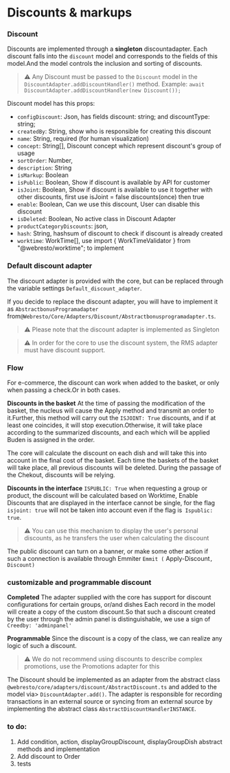 # Discounts & markups

### Discount 
Discounts are implemented through a **singleton** discountadapter. Each discount falls into the `discount` model and corresponds to the fields of this model.And the model controls the inclusion and sorting of discounts.



> ⚠️ Any Discount must be passed to the `Discount` model in the `DiscountAdapter.addDiscountHandler()` method. Example: `await DiscountAdapter.addDiscountHandler(new Discount());`

Discount model has this props:
- `configDiscount`: Json, has fields discount: string; and discountType: string;
- `createdBy`: String, show who is responsible for creating this discount
- `name`: String, required (for human visualization)
- `concept`: String[], Discount concept which represent discount's group of usage
- `sortOrder`: Number, 
- `description`: String
- `isMarkup`: Boolean
- `isPublic`: Boolean, Show if discount is available by API for customer
- `isJoint`: Boolean, Show if discount is available to use it together with other discounts, first use isJoint = false discounts(once) then true
- `enable`: Boolean, Can we use this discount, User can disable this discount
- `isDeleted`: Boolean, No active class in Discount Adapter
- `productCategoryDiscounts`: json, 
- `hash`: String, hashsum of discount to check if discount is already created
- `worktime`: WorkTime[], use import { WorkTimeValidator } from "@webresto/worktime"; to implement


### Default discount adapter
The discount adapter is provided with the core, but can be replaced through the variable settings `Default_discount_adapter`.

If you decide to replace the discount adapter, you will have to implement it as `AbstractbonusProgramadapter` from`@Webresto/Core/Adapters/Discount/Abstractbonusprogramadapter.ts`.

> ⚠️ Please note that the discount adapter is implemented as Singleton

> ⚠️ In order for the core to use the discount system, the RMS adapter must have discount support.

### Flow
For e-commerce, the discount can work when added to the basket, or only when passing a check.Or in both cases.
 
**Discounts in the basket**
At the time of passing the modification of the basket, the nucleus will cause the Apply method and transmit an order to it.Further, this method will carry out the `ISJOINT: True` discounts, and if at least one coincides, it will stop execution.Otherwise, it will take place according to the summarized discounts, and each which will be applied Buden is assigned in the order.

The core will calculate the discount on each dish and will take this into account in the final cost of the basket.
Each time the baskets of the basket will take place, all previous discounts will be deleted.
During the passage of the Chekout, discounts will be relying.

**Discounts in the interface**
`ISPUBLIC: True` when requesting a group or product, the discount will be calculated based on Worktime, Enable
Discounts that are displayed in the interface cannot be single, for the flag `isjoint: true` will not be taken into account even if the flag is` Ispublic: true`.

> ⚠️  You can use this mechanism to display the user's personal discounts, as he transfers the user when calculating the discount


The public discount can turn on a banner, or make some other action if such a connection is available through Emmiter `Emmit (` Apply-Discount`, Discount) `

### customizable and programmable discount

**Completed**
The adapter supplied with the core has support for discount configurations for certain groups, or/and dishes
Each record in the model will create a copy of the custom discount.So that such a discount created by the user through the admin panel is distinguishable, we use a sign of `Creedby: 'adminpanel'`


**Programmable**
Since the discount is a copy of the class, we can realize any logic of such a discount.

> ⚠️ We do not recommend using discounts to describe complex promotions, use the Promotions adapter for this

The Discount should be implemented as an adapter from the abstract class `@webresto/core/adapters/discount/AbstractDiscount.ts` and added to the model via> `DiscountAdapter.add()`. The adapter is responsible for recording transactions in an external source or syncing from an external source by implementing the abstract class `AbstractDiscountHandlerINSTANCE`.




### to do:
1. Add condition, action, displayGroupDiscount, displayGroupDish abstract methods and implementation
2. Add discount to Order
3. tests